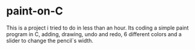# paint-on-C
This is a project i tried to do in less than an hour. Its coding a simple paint program in C, adding, drawing, undo and redo, 6 different colors and a slider to change the pencil`s width.
